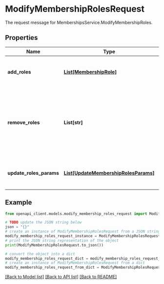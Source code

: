 # ModifyMembershipRolesRequest

The request message for MembershipsService.ModifyMembershipRoles.

## Properties

Name | Type | Description | Notes
------------ | ------------- | ------------- | -------------
**add_roles** | [**List[MembershipRole]**](MembershipRole.md) | The &#x60;MembershipRole&#x60;s to be added. Adding or removing roles in the same request as updating roles is not supported. Must not be set if &#x60;update_roles_params&#x60; is set. | [optional] 
**remove_roles** | **List[str]** | The &#x60;name&#x60;s of the &#x60;MembershipRole&#x60;s to be removed. Adding or removing roles in the same request as updating roles is not supported. It is not possible to remove the &#x60;MEMBER&#x60; &#x60;MembershipRole&#x60;. If you wish to delete a &#x60;Membership&#x60;, call MembershipsService.DeleteMembership instead. Must not contain &#x60;MEMBER&#x60;. Must not be set if &#x60;update_roles_params&#x60; is set. | [optional] 
**update_roles_params** | [**List[UpdateMembershipRolesParams]**](UpdateMembershipRolesParams.md) | The &#x60;MembershipRole&#x60;s to be updated. Updating roles in the same request as adding or removing roles is not supported. Must not be set if either &#x60;add_roles&#x60; or &#x60;remove_roles&#x60; is set. | [optional] 

## Example

```python
from openapi_client.models.modify_membership_roles_request import ModifyMembershipRolesRequest

# TODO update the JSON string below
json = "{}"
# create an instance of ModifyMembershipRolesRequest from a JSON string
modify_membership_roles_request_instance = ModifyMembershipRolesRequest.from_json(json)
# print the JSON string representation of the object
print(ModifyMembershipRolesRequest.to_json())

# convert the object into a dict
modify_membership_roles_request_dict = modify_membership_roles_request_instance.to_dict()
# create an instance of ModifyMembershipRolesRequest from a dict
modify_membership_roles_request_from_dict = ModifyMembershipRolesRequest.from_dict(modify_membership_roles_request_dict)
```
[[Back to Model list]](../README.md#documentation-for-models) [[Back to API list]](../README.md#documentation-for-api-endpoints) [[Back to README]](../README.md)


